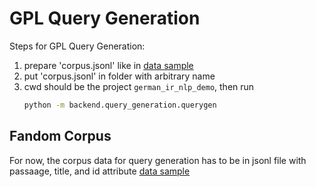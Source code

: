 # GPL Query Generation

Steps for GPL Query Generation:

1. prepare 'corpus.jsonl' like in [data sample](sample-data/corpus.jsonl)
2. put 'corpus.jsonl' in folder with arbitrary name
3. cwd should be the project `german_ir_nlp_demo`, then run
    ```bash
    python -m backend.query_generation.querygen
    ```

## Fandom Corpus

For now, the corpus data for query generation has to be in jsonl file with passaage, title, and id attribute [data sample](sample-data/corpus.jsonl)
